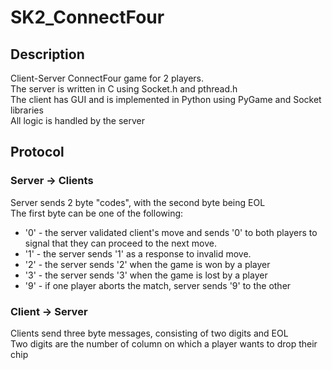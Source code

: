 # SK2_ConnectFour

## Description 
Client-Server ConnectFour game for 2 players.  
The server is written in C using Socket.h and pthread.h  
The client has GUI and is implemented in Python using PyGame and Socket libraries  
All logic is handled by the server

## Protocol
### Server -> Clients
Server sends 2 byte "codes", with the second byte being EOL  
The first byte can be one of the following:  
* '0' - the server validated client's move and sends '0' to both players to signal that they can proceed to the next move.
* '1' - the server sends '1' as a response to invalid move.
* '2' - the server sends '2' when the game is won by a player
* '3' - the server sends '3' when the game is lost by a player
* '9' - if one player aborts the match, server sends '9' to the other

### Client -> Server
Clients send three byte messages, consisting of two digits and EOL  
Two digits are the number of column on which a player wants to drop their chip